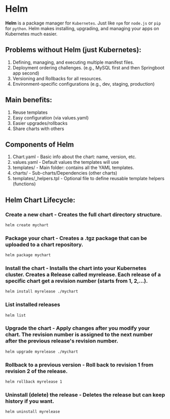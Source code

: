 # Helm

**Helm** is a package manager for `Kubernetes`. Just like `npm` for `node.js` or `pip` for `python`. Helm makes installing, upgrading, and managing your apps on Kubernetes much easier.

## **Problems without Helm (just Kubernetes):**

1. Defining, managing, and executing multiple manifest files.
2. Deployment ordering challenges. (e.g., MySQL first and then Springboot app second)
3. Versioning and Rollbacks for all resources.
4. Environment-specific configurations (e.g., dev, staging, production)

## **Main benefits:**

1. Reuse templates
2. Easy configuration (via values.yaml)
3. Easier upgrades/rollbacks
4. Share charts with others

## **Components of Helm**

1. Chart.yaml - Basic info about the chart: name, version, etc.
2. values.yaml - 	Default values the templates will use
3. templates/ - Main folder: contains all the YAML templates.
4. charts/ - Sub-charts/Dependencies (other charts)
5. templates/_helpers.tpl	- Optional file to define reusable template helpers (functions)

## **Helm Chart Lifecycle:**

### Create a new chart - Creates the full chart directory structure.

```bash
helm create mychart
```

### Package your chart - Creates a .tgz package that can be uploaded to a chart repository.
```bash
helm package mychart
```

### Install the chart - Installs the chart into your Kubernetes cluster. Creates a Release called myrelease. Each release of a specific chart get a revision number (starts from 1, 2,...).
```bash
helm install myrelease ./mychart
```

### List installed releases
```bash
helm list
```

### Upgrade the chart - Apply changes after you modify your chart. The revision number is assigned to the next number after the previous release's revision number.
```bash
helm upgrade myrelease ./mychart
```

### Rollback to a previous version - Roll back to revision 1 from revision 2 of the release.
```bash
helm rollback myrelease 1
```

### Uninstall (delete) the release - Deletes the release but can keep history if you want.
```bash
helm uninstall myrelease
```
